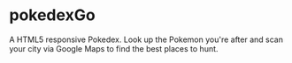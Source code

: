 # pokedexGo
A HTML5 responsive Pokedex. Look up the Pokemon you're after and scan your city via Google Maps to find the best places to hunt.
